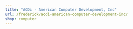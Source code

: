 ```yaml
---
title: "ACDi - American Computer Development, Inc"
url: /frederick/acdi-american-computer-development-inc/
shop: computer
---
```

